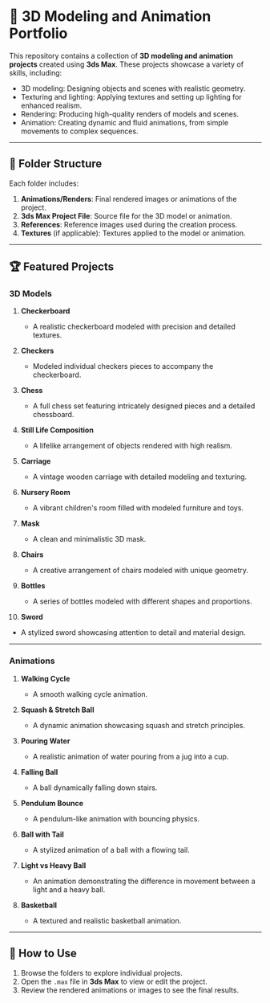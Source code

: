 # 🎨 3D Modeling and Animation Portfolio  

This repository contains a collection of **3D modeling and animation projects** created using **3ds Max**. These projects showcase a variety of skills, including:  
- 3D modeling: Designing objects and scenes with realistic geometry.  
- Texturing and lighting: Applying textures and setting up lighting for enhanced realism.  
- Rendering: Producing high-quality renders of models and scenes.  
- Animation: Creating dynamic and fluid animations, from simple movements to complex sequences.  

---

## 📂 Folder Structure  

Each folder includes:  
1. **Animations/Renders**: Final rendered images or animations of the project.  
2. **3ds Max Project File**: Source file for the 3D model or animation.  
3. **References**: Reference images used during the creation process.  
4. **Textures** (if applicable): Textures applied to the model or animation.  

---

## 🏆 Featured Projects  

### **3D Models**  
1. **Checkerboard**  
   - A realistic checkerboard modeled with precision and detailed textures.  

2. **Checkers**  
   - Modeled individual checkers pieces to accompany the checkerboard.  

3. **Chess**  
   - A full chess set featuring intricately designed pieces and a detailed chessboard.  

4. **Still Life Composition**  
   - A lifelike arrangement of objects rendered with high realism.  

5. **Carriage**  
   - A vintage wooden carriage with detailed modeling and texturing.  

6. **Nursery Room**  
   - A vibrant children's room filled with modeled furniture and toys.  

7. **Mask**  
   - A clean and minimalistic 3D mask.  

8. **Chairs**  
   - A creative arrangement of chairs modeled with unique geometry.  

9. **Bottles**  
   - A series of bottles modeled with different shapes and proportions.  

10. **Sword**  
   - A stylized sword showcasing attention to detail and material design.  

---

### **Animations**  
1. **Walking Cycle**  
   - A smooth walking cycle animation.  

2. **Squash & Stretch Ball**  
   - A dynamic animation showcasing squash and stretch principles.  

3. **Pouring Water**  
   - A realistic animation of water pouring from a jug into a cup.  

4. **Falling Ball**  
   - A ball dynamically falling down stairs.  

5. **Pendulum Bounce**  
   - A pendulum-like animation with bouncing physics.  

6. **Ball with Tail**  
   - A stylized animation of a ball with a flowing tail.  

7. **Light vs Heavy Ball**  
   - An animation demonstrating the difference in movement between a light and a heavy ball.  

8. **Basketball**  
   - A textured and realistic basketball animation.  

---

## 🔧 How to Use  

1. Browse the folders to explore individual projects.  
2. Open the `.max` file in **3ds Max** to view or edit the project.  
3. Review the rendered animations or images to see the final results.  
